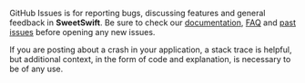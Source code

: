 GitHub Issues is for reporting bugs, discussing features and general feedback in **SweetSwift**. Be sure to check our [documentation](http://cocoadocs.org/docsets/SweetSwift), [FAQ](https://github.com/bakkenbaeck/SweetSwift/blob/master/README.md#faq) and [past issues](https://github.com/bakkenbaeck/SweetSwift/issues?state=closed) before opening any new issues.

If you are posting about a crash in your application, a stack trace is helpful, but additional context, in the form of code and explanation, is necessary to be of any use.


